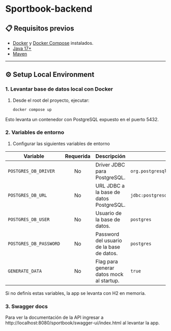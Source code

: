 # Sportbook-backend

## 📋 Requisitos previos

- [Docker](https://www.docker.com/) y [Docker Compose](https://docs.docker.com/compose/) instalados.
- [Java 17+](https://www.oracle.com/java/technologies/javase/jdk17-archive-downloads.html) 
- [Maven](https://maven.apache.org/) 
---

## ⚙️ Setup Local Environment

### 1. Levantar base de datos local con Docker

1. Desde el root del proyecto, ejecutar:

   ```bash
   docker compose up
   ```
Esto levanta un contenedor con PostgreSQL expuesto en el puerto 5432.

### 2. Variables de entorno
1. Configurar las siguientes variables de entorno

| Variable               | Requerida | Descripción                               | Ejemplo                                         |
| ---------------------- | :-------: | ----------------------------------------- | ----------------------------------------------- |
| `POSTGRES_DB_DRIVER`   |     No    | Driver JDBC para PostgreSQL.              | `org.postgresql.Driver`                         |
| `POSTGRES_DB_URL`      |     No    | URL JDBC a la base de datos PostgreSQL.   | `jdbc:postgresql://localhost:5432/sportbook_db` |
| `POSTGRES_DB_USER`     |     No    | Usuario de la base de datos.              | `postgres`                                      |
| `POSTGRES_DB_PASSWORD` |     No    | Password del usuario de la base de datos. | `postgres`                                      |
| `GENERATE_DATA`        |     No    | Flag para generar datos mock al startup.  | `true`                                          |


Si no definís estas variables, la app se levanta con H2 en memoria.

### 3. Swagger docs

Para ver la documentación de la API ingresar a http://localhost:8080/sportbook/swagger-ui/index.html al levantar la app.
